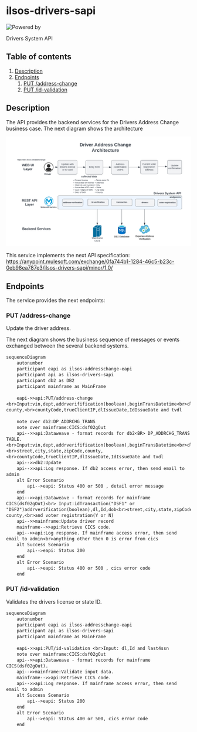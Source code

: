 # ilsos-drivers-sapi
![Powered by](https://img.shields.io/badge/Powered%20by-Mulesoft-535597.svg)
<br>

Drivers System API

## Table of contents
1. [Description](#description)
1. [Endpoints](#endpoints)
    1. [PUT /address-change](#put-address-change)
    1. [PUT /id-validation](#put-id-validation)
    
    
           

## Description
The API provides the backend services for the Drivers Address Change business case. The next diagram shows the architecture

![architecture](./media/architecture.png)

This service implements the next API specification: https://anypoint.mulesoft.com/exchange/0fa744b1-1284-46c5-b23c-0eb98ea787e3/ilsos-drivers-sapi/minor/1.0/

## Endpoints
The service provides the next endpoints:

### PUT /address-change
Update the driver address.

The next diagram shows the business sequence of messages or events exchanged between the several backend systems.

```mermaid
sequenceDiagram
    autonumber
    participant eapi as ilsos-addresschange-eapi
    participant api as ilsos-drivers-sapi
    participant db2 as DB2
    participant mainframe as MainFrame

    eapi->>api:PUT/address-change <br>Input:vin,dept,addrverifification(boolean),beginTransDatetime<br>dl,Id,last4ssn,DOB<br>street,city,state,zipCode, county,<br>countyCode,trueClientIP,dlIssueDate,IdIssueDate and tvdl

    note over db2:DP_ADDRCHG_TRANS
    note over mainframe:CICS:dsf02gOut
    api-->>api:Dataweave - format records for db2<BR> DP_ADDRCHG_TRANS TABLE.<br>Input:vin,dept,addrverifification(boolean),beginTransDatetime<br>dl,Id,last4ssn,<br>street,city,state,zipCode,county,<br>countyCode,trueClientIP,dlIssueDate,IdIssueDate and tvdl
    api-->>db2:Update
    api-->>api:Log response. If db2 access error, then send email to admin
    alt Error Scenario 
        api-->eapi: Status 400 or 500 , detail error message
    end
    api-->>api:Dataweave - format records for mainframe CICS(dsf02gOut)<br> Input:idTransaction("DSF1" or "DSF2")addrverification(boolean),dl,Id,dob<br>street,city,state,zipCode, county,<br>and voter registration(Y or N)
    api-->>mainframe:Update driver record
    mainframe-->>api:Retrieve CICS code.
    api-->>api:Log response. If mainframe access error, then send email to admin<br>anything other then 0 is error from cics
    alt Success Scenario 
        api-->eapi: Status 200 
    end
    alt Error Scenario 
        api-->eapi: Status 400 or 500 , cics error code
    end
  ```


### PUT /id-validation
Validates the drivers license or state ID.

```mermaid
sequenceDiagram
    autonumber
    participant eapi as ilsos-addresschange-eapi
    participant api as ilsos-drivers-sapi
    participant mainframe as MainFrame
    
    eapi->>api:PUT/id-validation <br>Input: dl,Id and last4ssn
    note over mainframe:CICS:dsf02gOut
    api-->>api:Dataweave - format records for mainframe CICS(dsf02gOut).
    api-->>mainframe:Validate input data.
    mainframe-->>api:Retrieve CICS code.
    api-->>api:Log response. If mainframe access error, then send email to admin
    alt Success Scenario 
        api-->eapi: Status 200
    end
    alt Error Scenario 
        api-->eapi: Status 400 or 500, cics error code 
    end
```
